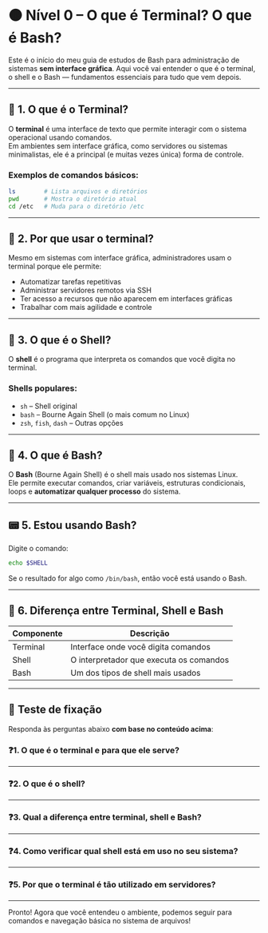 
# 🟤 Nível 0 – O que é Terminal? O que é Bash?

Este é o início do meu guia de estudos de Bash para administração de sistemas **sem interface gráfica**. Aqui você vai entender o que é o terminal, o shell e o Bash — fundamentos essenciais para tudo que vem depois.

---

## 🧠 1. O que é o Terminal?

O **terminal** é uma interface de texto que permite interagir com o sistema operacional usando comandos.  
Em ambientes sem interface gráfica, como servidores ou sistemas minimalistas, ele é a principal (e muitas vezes única) forma de controle.

### Exemplos de comandos básicos:
```bash
ls        # Lista arquivos e diretórios
pwd       # Mostra o diretório atual
cd /etc   # Muda para o diretório /etc
```

---

## 🧩 2. Por que usar o terminal?

Mesmo em sistemas com interface gráfica, administradores usam o terminal porque ele permite:

- Automatizar tarefas repetitivas
- Administrar servidores remotos via SSH
- Ter acesso a recursos que não aparecem em interfaces gráficas
- Trabalhar com mais agilidade e controle

---

## 🧪 3. O que é o Shell?

O **shell** é o programa que interpreta os comandos que você digita no terminal.

### Shells populares:
- `sh` – Shell original
- `bash` – Bourne Again Shell (o mais comum no Linux)
- `zsh`, `fish`, `dash` – Outras opções

---

## 🐚 4. O que é Bash?

O **Bash** (Bourne Again Shell) é o shell mais usado nos sistemas Linux.  
Ele permite executar comandos, criar variáveis, estruturas condicionais, loops e **automatizar qualquer processo** do sistema.

---

## 📟 5. Estou usando Bash?

Digite o comando:
```bash
echo $SHELL
```

Se o resultado for algo como `/bin/bash`, então você está usando o Bash.

---

## 🔄 6. Diferença entre Terminal, Shell e Bash

| Componente | Descrição |
|------------|-----------|
| Terminal   | Interface onde você digita comandos |
| Shell      | O interpretador que executa os comandos |
| Bash       | Um dos tipos de shell mais usados |

---

## 📝 Teste de fixação

Responda às perguntas abaixo **com base no conteúdo acima**:

### ❓1. O que é o terminal e para que ele serve?

---

### ❓2. O que é o shell?

---

### ❓3. Qual a diferença entre terminal, shell e Bash?

---

### ❓4. Como verificar qual shell está em uso no seu sistema?

---

### ❓5. Por que o terminal é tão utilizado em servidores?

---

Pronto! Agora que você entendeu o ambiente, podemos seguir para comandos e navegação básica no sistema de arquivos!
